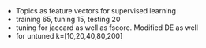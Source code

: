 ## 

- Topics as feature vectors for supervised learning
- training 65, tuning 15, testing 20
- tuning for jaccard as well as fscore. Modified DE as well
- for untuned k=[10,20,40,80,200]